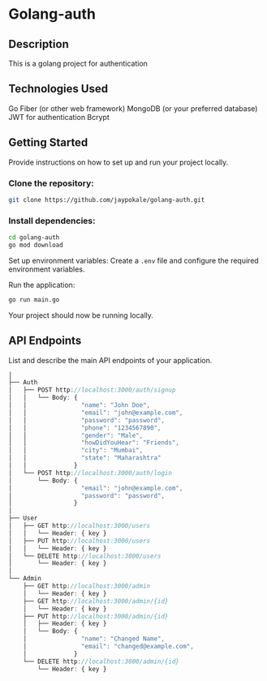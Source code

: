 # Golang-auth

## Description

This is a golang project for authentication

## Technologies Used

Go
Fiber (or other web framework)
MongoDB (or your preferred database)
JWT for authentication
Bcrypt

## Getting Started

Provide instructions on how to set up and run your project locally.

### Clone the repository:

```sh
git clone https://github.com/jaypokale/golang-auth.git
```

### Install dependencies:

```sh
cd golang-auth
go mod download
```

Set up environment variables:
Create a `.env` file and configure the required environment variables.

Run the application:

```sh
go run main.go
```

Your project should now be running locally.

## API Endpoints
List and describe the main API endpoints of your application.
```js
│
├── Auth
│   ├── POST http://localhost:3000/auth/signup
│   │   └── Body: {
│   │               "name": "John Doe",
│   │               "email": "john@example.com",
│   │               "password": "password",
│   │               "phone": "1234567890",
│   │               "gender": "Male",
│   │               "howDidYouHear": "Friends",
│   │               "city": "Mumbai",
│   │               "state": "Maharashtra"
│   │             }
│   └── POST http://localhost:3000/auth/login
│       └── Body: {
│                   "email": "john@example.com",
│                   "password": "password",
│                 }
│
├── User
│   ├── GET http://localhost:3000/users
│   │   └── Header: { key }
│   ├── PUT http://localhost:3000/users
│   │   └── Header: { key }
│   └── DELETE http://localhost:3000/users
│       └── Header: { key }
│
└── Admin
    ├── GET http://localhost:3000/admin
    │   └── Header: { key }
    ├── GET http://localhost:3000/admin/{id}
    │   └── Header: { key }
    ├── PUT http://localhost:3000/admin/{id}
    │   ├── Header: { key }
    │   └── Body: {
    │               "name": "Changed Name",
    │               "email": "changed@example.com",
    │             }
    └── DELETE http://localhost:3000/admin/{id}
        └── Header: { key }
```